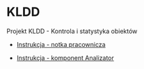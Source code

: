# KLDD
Projekt KLDD - Kontrola i statystyka obiektów

* [Instrukcja - notka pracownicza](https://github.com/Mat00000/KLDD/tree/master/Notki%20pracownicze)

* [Instrukcja - komponent Analizator](https://github.com/Mat00000/KLDD/tree/master/Program_Java/JAVA)